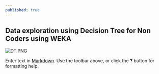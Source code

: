 ```yaml
---
published: true
---
```

## Data exploration using Decision Tree for Non Coders using WEKA


![DT.PNG]({{site.baseurl}}/_images/DT.PNG)


Enter text in [Markdown](http://daringfireball.net/projects/markdown/). Use the toolbar above, or click the **?** button for formatting help.
